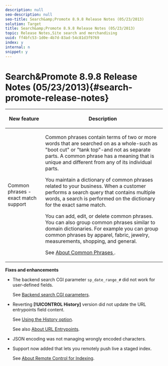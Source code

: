 ```yaml
---
description: null
seo-description: null
seo-title: Search&amp;Promote 8.9.8 Release Notes (05/23/2013)
solution: Target
title: Search&amp;Promote 8.9.8 Release Notes (05/23/2013)
topic: Release Notes,Site search and merchandising
uuid: ff4bfc53-1d0e-4b7d-83ad-54c81d3f9769
index: y
internal: n
snippet: y
---
```


# Search&amp;Promote 8.9.8 Release Notes (05/23/2013){#search-promote-release-notes}

<table> 
 <thead> 
  <tr> 
   <th colname="col1" class="entry"> <p>New feature </p> </th> 
   <th colname="col2" class="entry"> <p>Description </p> </th> 
  </tr> 
 </thead>
 <tbody> 
  <tr> 
   <td colname="col1"> <p> Common phrases - exact match support </p> </td> 
   <td colname="col2"> <p> Common phrases contain terms of two or more words that are searched on as a whole-such as "boot cut" or "tank top"-and not as separate parts. A common phrase has a meaning that is unique and different from any of its individual parts. </p> <p> You maintain a dictionary of common phrases related to your business. When a customer performs a search query that contains multiple words, a search is performed on the dictionary for the exact same match. </p> <p>You can add, edit, or delete common phrases. You can also group common phrases similar to domain dictionaries. For example you can group common phrases by apparel, fabric, jewelry, measurements, shopping, and general. </p> <p>See <a href="../c-about-linguistics-menu/c-about-common-phrases.md#concept_4946E53586DF492EAEB1B7F757FD440F" format="dita" scope="local"> About Common Phrases </a>. </p> </td> 
  </tr> 
 </tbody> 
</table>

**Fixes and enhancements**

* The backend search CGI parameter `sp_date_range_#` did not work for user-defined fields.

  See [Backend search CGI parameters](../c-appendices/c-cgiparameters.md#reference_582E85C3886740C98FE88CA9DF7918E8). 

* Reverting **[!UICONTROL History]** version did not update the URL entrypoints field content.

  See [Using the History option](../t-using-the-history-option.md#task_70DD3F87A67242BBBD2CB27156F43002).

  See also [About URL Entrypoints](../c-about-settings-menu/c-about-crawling-menu.md#concept_5D857E3B5C124E85BC0B5AE77A509573). 

* JSON encoding was not managing wrongly encoded characters. 
* Support now added that lets you remotely push live a staged index.

  See [About Remote Control for Indexing](../c-about-index-menu/c-about-remote-control-for-indexing.md#concept_C79B322190E84106A434E5C6D4A4118F).

